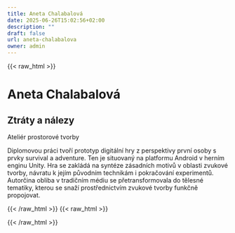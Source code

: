 ```yaml
---
title: Aneta Chalabalová
date: 2025-06-26T15:02:56+02:00
description: ""
draft: false
url: aneta-chalabalova
owner: admin
---
```

{{< raw_html >}}
<h1>Aneta Chalabalov&aacute;</h1>
<h2>Ztr&aacute;ty a n&aacute;lezy&nbsp;</h2>
<p>Ateli&eacute;r prostorov&eacute; tvorby</p>
<p>Diplomovou pr&aacute;ci tvoř&iacute; prototyp digit&aacute;ln&iacute; hry z perspektivy prvn&iacute; osoby s prvky survival a adventure. Ten je situovan&yacute; na platformu Android v hern&iacute;m enginu Unity. Hra se zakl&aacute;d&aacute; na synt&eacute;ze z&aacute;sadn&iacute;ch motivů v oblasti zvukov&eacute; tvorby, n&aacute;vratu k jej&iacute;m původn&iacute;m technik&aacute;m i pokračov&aacute;n&iacute; experimentů. Autorčina obliba v tradičn&iacute;m m&eacute;diu se přetransformovala do tělesn&eacute; tematiky, kterou se snaž&iacute; prostřednictv&iacute;m zvukov&eacute; tvorby funkčně propojovat.</p>
{{< /raw_html >}}
<!-- SECTION BREAK -->
{{< raw_html >}}

{{< /raw_html >}}
